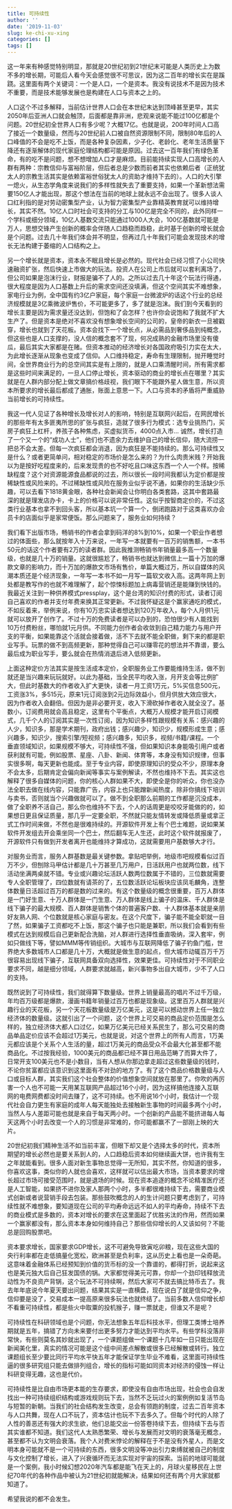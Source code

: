 ```yaml
---
title: 可持续性
author: ''
date: '2019-11-03'
slug: ke-chi-xu-xing
categories: []
tags: []
---
```


这一年来有种感觉特别明显，那就是20世纪初到21世纪末可能是人类历史上为数不多的增长期，可能后人看今天会感觉很不可思议，因为这二百年的增长实在是蹊跷。这里面有两个关键词：一个是人口，一个是资本。我没有说技术不是因为技术不重要，而是技术能够发展也是构建在人口与资本之上的。

人口这个不过多解释，当前估计世界人口会在本世纪末达到顶峰甚至更早，其实2050年后亚洲人口就会触顶，后面都是靠非洲，悲观来说能不能过100亿都是个问题。20世纪初全世界人口有多少呢？大概17亿。也就是说，200年时间人口高了接近一个数量级，然而与20世纪前人口被自然资源限制不同，限制80年后的人口峰值的不会是吃不上饭，而是各种复杂因素，少子化、老龄化、老年生活质量下降还有逐渐解体的现代家庭伦理结构都可能是原因。过去这一百年我们有绿色革命，有的吃不是问题，想不想增加人口才是麻烦。目前能持续实现人口高增长的人群有两种：宗教信仰与富裕阶层，但后者总是少数而前者其实也依赖后者（正统犹太人的宗教生活其实是依赖富裕世俗犹太人的资助才维持下去的）。人口的大引擎一熄火，从生态学角度来说我们的多样性就失去了重要支持，如果一个革新想法需要150亿人才能出现，那这个想法在当前的地球上就永远不会出现了。很多人谈人口红利指的是对劳动密集型产业，认为智力密集型产业靠精英教育就可以维持增长，其实不然。10亿人口时社会可支持的分工与100亿是完全不同的，此外同样一个学科或细分领域，10亿人基数交流只能通过1000人大会，100亿基数就可能是万人，思想交锋产生创新的概率会伴随人口趋稳而趋稳，此时基于创新的增长就会是个问题。过去几十年我们体会并不明显，但再过几十年我们可能会发现技术的增长无法构建于萎缩的人口结构之上。

另一个增长就是资本，资本永不眠且增长是必然的。现代社会已经习惯了小公司快速融资扩张，然后快速上市做大的玩法。投资人在公司上市后就可以套利离场了，但公司如果是泡沫行业，财报是骗不了人的。之所以过去几十年这个玩法行得通，很大程度是因为人口基数上升后的需求空间还没填满，但这个空间其实不难想象，家电行业为例，全中国有约3亿户家庭，每个家庭一台微波炉的话这个行业的总经济规模就是3亿乘微波炉售价，不可能更多了，多了就是泡沫。我们到今天看到的增长主要是因为需求量还没达到，但饱和了会怎样？也许你会说饱和了我就不扩大生产了。但是资本是绝对不喜欢没有想象增长空间的公司的，皇帝的新衣一旦被戳穿，增长也就到了天花板。资本会找下一个增长点，从必需品到奢侈品到纯概念，但这些也是人口支撑的，没人信的概念套不了现，何况成熟的金融市场里没有傻瓜，最后其实大家都是在赌。但资本推动的经济增长对各国政府吸引力实在太大，为此增长逐渐从现象也变成了信仰。人口维持稳定，寿命有生理限制，抛开睡觉时间，全世界商业行为的总空间其实是有上限的，就是人口乘清醒时间，所有需求都是这些时间来满足的，一旦人口停止增长，资本驱动的商业的增长点在哪里？其实就是在人群内部分配上做文章搞价格歧视，我们眼下不能跟外星人做生意，所以资本所要求的增长最后都成了通胀，账面上意思一下。人口与资本的矛盾将严重威胁当前增长的可持续性。

我这一代人见证了各种增长及增长对人的影响，特别是互联网兴起后，在网民增长的那些年有太多匪夷所思的扩张与疯狂，造就了很多行为模式：选专业挑热门，买房子疯狂上杠杆，养孩子各种焦虑，买虚拟货币，4000点入市… 诚然，增长打造了一个又一个的“成功人士”，他们也不遗余力去维护自己的增长信仰，随大流捞一把总不会太差。但每一次疯狂都会消退，因为疯狂是不能持续的。那么可持续性又是什么？或者更简单问，相对稳定的市场价是怎么来的？为什么肉贵米贱？开始我以为是按好吃程度来的，后来发现贵的也不好吃且口味这东西一个人一个样。按稀缺程度？这个对资源能源食品都说的过去，所以很长一段时间我都认为定价都是按稀缺性或风险来的。不过稀缺性或风险在服务业似乎说不通，如果你的生活缺少乐趣，可以去看下1818黄金眼，各种社会新闻会让你明白各类套路，这其中套路最深的就是理发店办卡，卡上的价格可以说非常任性。这似乎按智商定价的，不过这类行业基本也拿不到回头客，所以基本坑一个算一个，倒闭跑路对于这类喜欢办会员卡的店面似乎是家常便饭。那么问题来了，服务业如何持续？

我们看下出版市场，畅销书的作者会拿到码洋的8%到10%，如果一个职业作者想过的体面些，那么就按年入十万来说，一年写一本就要有一百万的销售额，一本书50元的话这个作者要有2万的读者群。因此我推测畅销书年销量最多高一个数量级，也就是几十万的销量。这就很尴尬了，畅销书也就达到微信上一篇十万加的爆款文章的影响力，而十万加的爆款文市场有售价，单篇大概过万，所以自媒体的风潮本质还是个经济现象，一年写一本书不如一月写一篇软文收入高。这两年网上到处都是教写作的也就不难理解了，起个惊悚标题加上病毒营销还是能赚到快钱的。我最近关注到一种供养模式pressplay，这个是台湾的知识付费的形式，读者订阅自己喜欢的作者并支付年费来换其正常更新。不过我怀疑这是个赢家通吃的模式，不如反着来，举例来说，你有10万忠实读者想达到120万年收入，每个人月供1元就可以放开了创作了。不过十万的免费读者是可以办到的，恐怕很少有人能找到10万付费粉丝，哪怕就1元月供。不同能力创作者会收敛到自己精力能力与用户开支的平衡，如果能靠这个活就会接着做，活不下去就不能全职做，剩下来的都是职业写手。玩票的做不到高频更新，那种觉得自己可以赚零花的想法并不靠谱，要么最后成为职业写手，要么就会在热情消退后进入低频更新。 

上面这种定价方法其实是按生活成本定价，全职服务业工作要能维持生活，做不到就还是当兴趣来玩玩就好。以此为基础，当全民平均收入涨，月开支会等比例扩大，但此时基数大的作者收入扩大更快，读者一月工资1万元，5%买信息500元，工资涨3%，多515元，原来1元订阅涨到2元边际效益小，但月供放大效应很大，因为作者收入会翻倍。但因为是非必要开支，收入下滑砍掉作者收入就全没了。基数小，订阅费用就会高且稳定，这里有个平衡点，大概万人规模才能开启订阅模式，几千个人的订阅其实是一次性订阅，因为知识多样性跟规模有关系：感兴趣的人少，知识多，那是学术期刊，政府出钱；感兴趣少，知识少，规模形成生意；感兴趣多，知识少，搜索引擎/短视频；感兴趣多，知识多，视频/书籍/课程。一个垂直领域知识，如果规模不够大，可持续性不强，但如果知识本身能吸引用户或者获利就有可能，例如股票、星座、八卦、新闻、体育等，本身没有知识规律，但事实很多啊，每天更新也能成。至于专业内容，即使原理知识的受众不少，原理本身不会太多，后期肯定会偏向新闻等事实与案例解读，不然也维持不下去。其实这也解释了很多自媒体的问题，你的核心人群如果不大，即使全是你的听众，你也没办法全职去做在线内容，只能靠广告，内容上也只能蹭新闻热度，除非你搞线下培训与卖书，否则就当个兴趣做就可以了。做不到全职那么前期的工作都是沉没成本，做了全职养不活自己，那么你也维持不下去，个人的话周更是咬咬牙能做的的，如果想日更且保证质量，那几乎一定要全职，不然就只能友情转发或降低质量或拿正式工作时间来做，不然也是很难持续的。开源软件开发上有个巴士难题，说如果某软件开发组去开会乘坐同一个巴士，然后翻车无人生还，此时这个软件就报废了，开源软件只有做到开发者离开也能维持才算成功，这就需要用户基数够大才行。

对服务业而言，服务人群基数是最关键参数。拿贴吧举例，地级市吧规模看似过百万不少，但刨除马甲估计都是几十万甚至几万用户，日活跃用户也就两位数，线下活动坐满两桌就不错。专业或兴趣论坛活跃人数两位数属于不错的，三位数就需要专人全职管理了，四位数就有请茶的了，五位数活跃论坛板块应该凤毛麟角，连整体数量日活超过百万的都是数的过来的。有这个数量级的概念很重要，百万人群体是一门好生意、十万人群体是一门生意、万人群体是线上骗子的温床、千人群体是线下骗子的最大规模、百人群体是销售个体的普遍客户数、十人群体基本就是亲朋好友熟人网、个位数就是核心家庭与密友。在这个尺度下，骗子能不能全职就一目了然，如果骗子工资都吃不上饭，那这个骗子也只能是兼职，所以我们会看到有些模式在达到规模后自己更新配合洗脑，对人群进行选择性垂直吸纳，深入套牢，例如只做线下等，譬如MMM等传销组织。大城市与互联网降低了骗子钓鱼门槛，世界绝大多数城市人口都是几十万，大概就是做生意的起点，但大城市动辄百万千万很容易出现线下骗子，互联网具备双向选择性，效果更佳。可持续性对于不同职业要求不同，越是细分领域，人群要求就越高，新兴事物多出自大城市，少不了人口的支持。

既然说到了可持续性，我们就得算下数量级。世界上销量最高的唱片不过千万级，年均百万级都是爆款，漫画书籍年销量过百万也都是现象级。这里百万人群就是兴趣行业的天花板，另一个天花板数量级是万亿美元，这是可以撼动世界上任一独立经济体的数量级。这就引出了一个问题，这个世界上可交易的商品定价范围是怎么样的，独立经济体大都人口过亿，如果万亿美元已经关系民生了，那么可交易的商品单品定价应该不会超过1万美元，也就是说，对这个世界上的所有人而言，1万美元都应该是个关系个人生活的量，超过1万美元的商品受众不会最大化甚至都不能商品化。不过按我经验，1000美元的商品都已经不算日用品范畴了而算大件了，日常开支100美元也不是小数目，当有人想从你那边拿走超过这些数量级的钱时，不论你贫富都应该意识到这里面有不对劲的地方了。有了这个商品价格数量级与人口或目标人群，其实我们这个社会整体的价值想象空间就放在那里了。你吹的再厉害一个人也不可能一天用某互联网产品超过16个小时，因为这样搞他连接入互联网的电费网费都没时间去赚了，这不可持续。也不用说16个小时，我估计一个现代社会自力更生有家庭的成年人每天能独处去接触新生事物的时间最多两个小时，当然人与人差距可能也就是来自于每天两小时。一个创新的产品能不能挤进每人每天这两个小时去改变一个人的习惯是非常难的，你可能都赢不了一部刚上映的大片。

20世纪初我们精神生活不如当前丰富，但眼下却又是个选择太多的时代，资本所期望的增长必然也是要关系到人的，人口趋稳后资本如何继续画大饼，也许我有生之年就能看到。很多人面对新生事物总觉得一无所知，其实不然，你知道的很多，你喜欢这事，类似你的人就也会喜欢，这样就可以估出最大市场，当资本要求的增长超过市场可接受范围时，就是退场的时候。现在资本追逐的概念不论精准医疗还是人工智能，如果挤不进你及家人那两个小时，多半都很难持续下去，需要商业模式创新或者说营销手段去包装。那些鼓吹概念的人的生计问题只要考虑到了，可持续性就不难想象，要知道现在公司的平均寿命远远不如人的平均寿命，持续不下去的商业模式是多数的，资本对增长的要求在这里面起了优胜劣汰的作用，然而如果一个赢家都没有，那么资本本身如何维持自己？那些信仰增长的人又该如何？不能总是回购股票吧。

资本要求增长，国家要求GDP增长，这不可避免导致寅吃卯粮，现在这些大国的央行利率都在走低搞量化宽松，欧洲甚至是负利率，这从历史上看也是一朵奇葩。这意味着金融体系已经预知到价值的货币标的没一个靠谱的，都得打折，说起来这也是美元独大后自己狂发国债的锅。大家都觉得美元可靠，你却一个劲印钱释放流动性为不良资产背锅，这个玩法不可持续啊，然后大家可不就去搞比特币去了。我去年年底说今年夏天要出问题，结果其实是一直横盘，现在说白了就是信仰之争，信仰要是没了，交易成本一提高原来很多玩法也就终结了。当前多数人信仰增长却不看重可持续性，都是些火中取粟的投机猴子，赚一票就走，但谁又不是呢？

可持续性在科研领域也是个问题，你无法想象五年后科技水平，但理工类博士培养期就是五年，搞错了方向未来要付出更多努力才能达到平均水平。有些学科没落非常快，有些则莫名其妙就出现了，一个课题组做一个课题十几年如一日只能出现在新闻美化里，真实的情况可能是这个组中间差点解散或很多已经解散或转行。独立课题组长至少要比同行平均水平快五年才能保证学生毕业不难看，这里面可持续性逼的很多研究组只能去做排列组合，增长的指标可能如同资本对经济的侵蚀一样让科研变得无趣，这也是代价。

可持续性是比自由市场更本能的生存要求，即使没有自由市场出现，社会也会自发找出一种可持续组织结构或游戏规则玩下去，当然不乏玩过火的案例例如复活节岛与短暂的新朝。当我们的社会结构发生改变，总会有领跑的制度，过去二百年资本与人口共舞，现在人口不玩了，资本估计也玩不下去多久了。但每个时代的人除了人性的善恶还有强大的求生欲，他们总能交出一份答卷持续下去，但持续下去与否其实谁都不知道。我们这代人太熟悉繁荣、增长与发展而对文明的衰落毫无概念，甚至都不认为文明会衰落。我个人对费米悖论的解释在于不是没有外星人，而是文明本身可能就不是一个可持续的东西，很多文明没等冲出引力束缚就被自己的制度与文化控制了增长，进入了兴衰循环而无法实现对宇宙的探索。当前的地球可能就是一个案例，我小时候幻想2020年汽车都是能飞在天上的，月球火星移民在上世纪70年代的各种作品中被认为21世纪初就能解决，结果如何还有两个月大家就都知道了。

希望我说的都不会发生。
